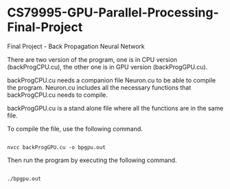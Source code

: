 # CS79995-GPU-Parallel-Processing-Final-Project
Final Project - Back Propagation Neural Network

There are two version of the program, one is in CPU version (backProgCPU.cu), the other one is in GPU version (backProgGPU.cu). 

backProgCPU.cu needs a companion file Neuron.cu to be able to compile the program. 
Neuron.cu includes all the necessary functions that backProgCPU.cu needs to compile. 

backProgGPU.cu is a stand alone file where all the functions are in the same file. 

To compile the file, use the following command. 

<code>
nvcc backProgGPU.cu -o bpgpu.out
</code>

Then run the program by executing the following command. 

<code>
./bpgpu.out
</code>
